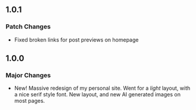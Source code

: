 ## 1.0.1

### Patch Changes

- Fixed broken links for post previews on homepage

## 1.0.0

### Major Changes

- New! Massive redesign of my personal site. Went for a _light_ layout, with a nice serif style font. New layout, and new AI generated images on most pages.
